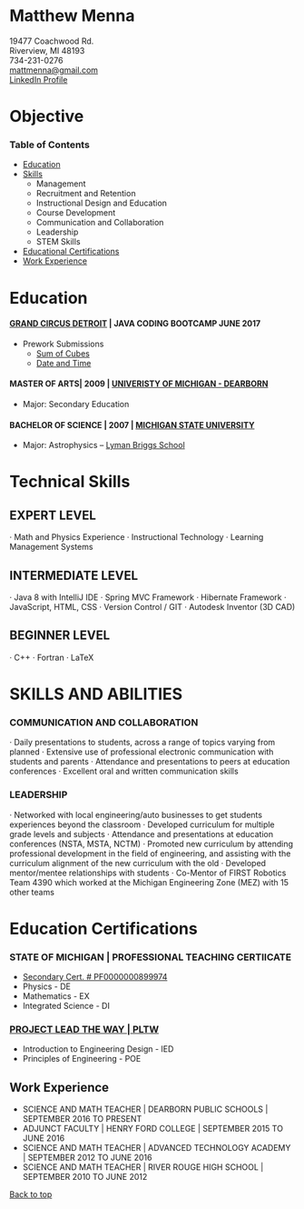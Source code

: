# Matthew Menna
19477 Coachwood Rd.  
Riverview, MI 48193  
734-231-0276  
mattmenna@gmail.com  
[LinkedIn Profile](https://www.linkedin.com/in/matthew-menna)  



# Objective

### Table of Contents
- [Education](#education)
- [Skills](#skills)
    - Management
    - Recruitment and Retention
    - Instructional Design and Education
    - Course Development
    - Communication and Collaboration
    - Leadership
    - STEM Skills
- [Educational Certifications](#education-certifications)
- [Work Experience](#work-experience)


# Education
#### [GRAND CIRCUS DETROIT](https://www.grandcircus.co/) | JAVA CODING BOOTCAMP JUNE 2017
- Prework Submissions
    - [Sum of Cubes](https://github.com/mattmenna/MathChallenge)
    - [Date and Time](https://github.com/mattmenna/DurationBetweenDates)
#### MASTER OF ARTS| 2009 | [UNIVERISTY OF MICHIGAN - DEARBORN](https://umdearborn.edu/)
- Major: Secondary Education
#### BACHELOR OF SCIENCE | 2007 | [MICHIGAN STATE UNIVERSITY](https://msu.edu/)
- Major: Astrophysics – [Lyman Briggs School](https://www.lymanbriggs.msu.edu/)

# Technical Skills 
 
## EXPERT LEVEL
·	Math and Physics Experience
·	Instructional Technology
·	Learning Management Systems


## INTERMEDIATE LEVEL
·	Java 8 with IntelliJ IDE
·	Spring MVC Framework
·	Hibernate Framework
·	JavaScript, HTML, CSS
·	Version Control / GIT
·	Autodesk Inventor (3D CAD)

## BEGINNER LEVEL
·	C++
·	Fortran 
·	LaTeX

# SKILLS AND ABILITIES

### COMMUNICATION AND COLLABORATION
·	Daily presentations to students, across a range of topics varying from planned
·	Extensive use of professional electronic communication with students and parents
·	Attendance and presentations to peers at education conferences
·	Excellent oral and written communication skills

### LEADERSHIP
·	Networked with local engineering/auto businesses to get students experiences beyond the classroom
·	Developed curriculum for multiple grade levels and subjects
·	Attendance and presentations at education conferences (NSTA, MSTA, NCTM)
·	Promoted new curriculum by attending professional development in the field of engineering, and assisting with the curriculum alignment of the new curriculum with the old
·	Developed mentor/mentee relationships with students
·	Co-Mentor of FIRST Robotics Team 4390 which worked at the Michigan Engineering Zone (MEZ) with 15 other teams

# Education Certifications
### STATE OF MICHIGAN | PROFESSIONAL TEACHING CERTIICATE 
- [Secondary Cert. # PF0000000899974](https://mdoe.state.mi.us/MOECS/PublicCredentialSearch.aspx)
- Physics - DE
- Mathematics - EX
- Integrated Science - DI
### [PROJECT LEAD THE WAY | PLTW](https://www.pltw.org/)
- Introduction to Engineering Design - IED
- Principles of Engineering - POE
## Work Experience
- SCIENCE AND MATH TEACHER | DEARBORN PUBLIC SCHOOLS | SEPTEMBER 2016 TO PRESENT
- ADJUNCT FACULTY | HENRY FORD COLLEGE | SEPTEMBER 2015 TO JUNE 2016
- SCIENCE AND MATH TEACHER | ADVANCED TECHNOLOGY ACADEMY | SEPTEMBER 2012 TO JUNE 2016
- SCIENCE AND MATH TEACHER | RIVER ROUGE HIGH SCHOOL | SEPTEMBER 2010 TO JUNE 2012

[Back to top](#matthew-menna)
